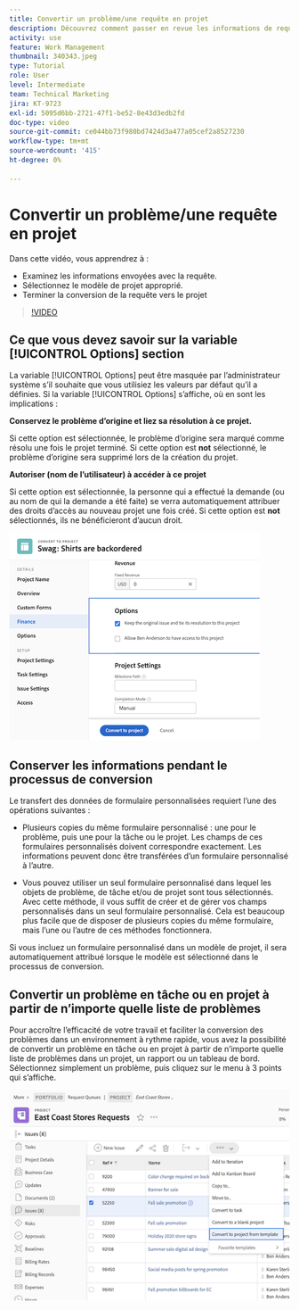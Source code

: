 ```yaml
---
title: Convertir un problème/une requête en projet
description: Découvrez comment passer en revue les informations de requête, sélectionner le modèle de projet approprié et convertir la requête en projet.
activity: use
feature: Work Management
thumbnail: 340343.jpeg
type: Tutorial
role: User
level: Intermediate
team: Technical Marketing
jira: KT-9723
exl-id: 5095d6bb-2721-47f1-be52-8e43d3edb2fd
doc-type: video
source-git-commit: ce044bb73f980bd7424d3a477a05cef2a8527230
workflow-type: tm+mt
source-wordcount: '415'
ht-degree: 0%

---
```


# Convertir un problème/une requête en projet

Dans cette vidéo, vous apprendrez à :

* Examinez les informations envoyées avec la requête.
* Sélectionnez le modèle de projet approprié.
* Terminer la conversion de la requête vers le projet

>[!VIDEO](https://video.tv.adobe.com/v/340343/?quality=12&learn=on)

## Ce que vous devez savoir sur la variable [!UICONTROL Options] section

La variable [!UICONTROL Options] peut être masquée par l’administrateur système s’il souhaite que vous utilisiez les valeurs par défaut qu’il a définies. Si la variable [!UICONTROL Options] s’affiche, où en sont les implications :

**Conservez le problème d’origine et liez sa résolution à ce projet.**

Si cette option est sélectionnée, le problème d’origine sera marqué comme résolu une fois le projet terminé. Si cette option est **not** sélectionné, le problème d’origine sera supprimé lors de la création du projet.

**Autoriser (nom de l’utilisateur) à accéder à ce projet**

Si cette option est sélectionnée, la personne qui a effectué la demande (ou au nom de qui la demande a été faite) se verra automatiquement attribuer des droits d’accès au nouveau projet une fois créé. Si cette option est **not** sélectionnés, ils ne bénéficieront d’aucun droit.

![Image d’un écran de projet présentant les options de conversion](assets/conversion-options.png)


## Conserver les informations pendant le processus de conversion

Le transfert des données de formulaire personnalisées requiert l’une des opérations suivantes :

* Plusieurs copies du même formulaire personnalisé : une pour le problème, puis une pour la tâche ou le projet. Les champs de ces formulaires personnalisés doivent correspondre exactement. Les informations peuvent donc être transférées d’un formulaire personnalisé à l’autre.

* Vous pouvez utiliser un seul formulaire personnalisé dans lequel les objets de problème, de tâche et/ou de projet sont tous sélectionnés. Avec cette méthode, il vous suffit de créer et de gérer vos champs personnalisés dans un seul formulaire personnalisé. Cela est beaucoup plus facile que de disposer de plusieurs copies du même formulaire, mais l’une ou l’autre de ces méthodes fonctionnera.

Si vous incluez un formulaire personnalisé dans un modèle de projet, il sera automatiquement attribué lorsque le modèle est sélectionné dans le processus de conversion.

## Convertir un problème en tâche ou en projet à partir de n’importe quelle liste de problèmes

Pour accroître l’efficacité de votre travail et faciliter la conversion des problèmes dans un environnement à rythme rapide, vous avez la possibilité de convertir un problème en tâche ou en projet à partir de n’importe quelle liste de problèmes dans un projet, un rapport ou un tableau de bord. Sélectionnez simplement un problème, puis cliquez sur le menu à 3 points qui s’affiche.

![Image d’un écran de projet présentant les options de conversion de problèmes](assets/convert-from-a-list.png)
